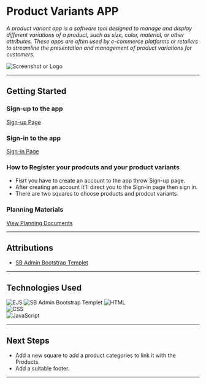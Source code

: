 # Product Variants APP 

_A product variant app is a software tool designed to manage and display different variations of a product, such as size, color, material, or other attributes. These apps are often used by e-commerce platforms or retailers to streamline the presentation and management of product variations for customers._


![Screenshot or Logo](https://i.imgur.com/L1Dt59G.png)  

----------

## Getting Started

### Sign-up to the app

[Sign-up Page](https://i.imgur.com/1TYLqSf.png)

### Sign-in to the app

[Sign-in Page](https://i.imgur.com/M4oSjhr.png)

### How to Register your prodcuts and your product variants

- Fisrt you have to create an account to the app throw Sign-up page.
- After creating an account it'll direct you to the Sign-in page then sign in.
- There are two squares to choose products and prodcut variants.

### Planning Materials

[View Planning Documents](https://i.imgur.com/l9bFzup.jpeg)

----------

## Attributions

-   [SB Admin Bootstrap Templet](https://startbootstrap.com/previews/sb-admin-2)

----------

## Technologies Used

![EJS](https://img.icons8.com/?size=512&id=puL87ypQPxxr&format=png)
![SB Admin Bootstrap Templet](https://github.com/user-attachments/assets/930c4ed5-4883-44fe-b535-87e3bc35407b) 
![HTML](https://img.shields.io/badge/-HTML-E34F26?logo=html5&logoColor=white&style=flat-square)  
![CSS](https://img.shields.io/badge/-CSS-1572B6?logo=css3&logoColor=white&style=flat-square)  
![JavaScript](https://img.shields.io/badge/-JavaScript-F7DF1E?logo=javascript&logoColor=black&style=flat-square)

----------

## Next Steps

-   Add a new square to add a product categories to link it with the Products.
-   Add a suitable footer.
----------
